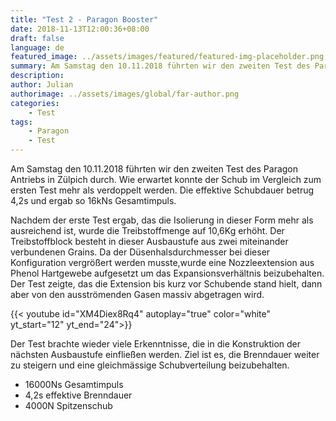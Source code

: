 ```yaml
---
title: "Test 2 - Paragon Booster"
date: 2018-11-13T12:00:36+08:00
draft: false
language: de
featured_image: ../assets/images/featured/featured-img-placeholder.png
summary: Am Samstag den 10.11.2018 führten wir den zweiten Test des Paragon Antriebs in Zülpich durch.
description:
author: Julian
authorimage: ../assets/images/global/far-author.png
categories: 
    - Test
tags: 
    - Paragon
    - Test
---
```


Am Samstag den 10.11.2018 führten wir den zweiten Test des Paragon Antriebs in Zülpich durch. Wie erwartet konnte der Schub im Vergleich zum ersten Test mehr als verdoppelt werden. Die effektive Schubdauer betrug 4,2s und ergab so 16kNs Gesamtimpuls.

Nachdem der erste Test ergab, das die Isolierung in dieser Form mehr als ausreichend ist, wurde die Treibstoffmenge auf 10,6Kg erhöht. Der Treibstoffblock besteht in dieser Ausbaustufe aus zwei miteinander verbundenen Grains. Da der Düsenhalsdurchmesser bei dieser Konfiguration vergrößert werden musste,wurde eine Nozzleextension aus Phenol Hartgewebe aufgesetzt um das Expansionsverhältnis beizubehalten. Der Test zeigte, das die Extension bis kurz vor Schubende stand hielt, dann aber von den ausströmenden Gasen massiv abgetragen wird.

{{< youtube id="XM4Diex8Rq4" autoplay="true" color="white" yt_start="12" yt_end="24">}}

Der Test brachte wieder viele Erkenntnisse, die in die Konstruktion der nächsten Ausbaustufe einfließen werden. Ziel ist es, die Brenndauer weiter zu steigern und eine gleichmässige Schubverteilung beizubehalten.

* 16000Ns Gesamtimpuls
* 4,2s effektive Brenndauer
* 4000N Spitzenschub